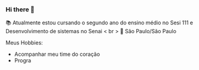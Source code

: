 ### Hi there 👋

<!--
**Daniel23Duarte/Daniel23Duarte** is a ✨ _special_ ✨ repository because its `README.md` (this file) appears on your GitHub profile.

Here are some ideas to get you started:


-->
📚 Atualmente estou cursando o segundo ano do ensino médio no Sesi 111 e Desenvolvimento de sistemas no Senai 
< br >
📌 São Paulo/São Paulo <br>

Meus Hobbies:

- Acompanhar meu time do coração 
- Progra 


